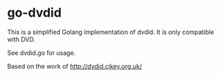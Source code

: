 # go-dvdid
This is a simplified Golang implementation of dvdid.
It is only compatible with DVD.

See dvdid.go for usage.

Based on the work of http://dvdid.cjkey.org.uk/
